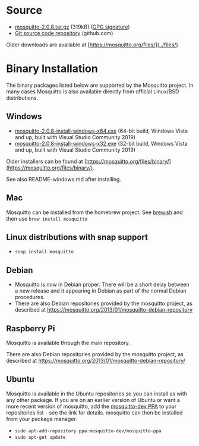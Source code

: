 <!--
.. title: Download
.. slug: download
.. date: 2022-02-25 17:18:38 UTC
.. tags: tag
.. category: category
.. link: link
.. description:
.. type: text
-->

# Source

* [mosquitto-2.0.8.tar.gz](https://mosquitto.org/files/source/mosquitto-2.0.8.tar.gz) (319kB) ([GPG signature](https://mosquitto.org/files/source/mosquitto-2.0.8.tar.gz.asc))
* [Git source code repository](https://github.com/eclipse/mosquitto) (github.com)

Older downloads are available at [https://mosquitto.org/files/](../files/)

# Binary Installation

The binary packages listed below are supported by the Mosquitto project. In many
cases Mosquitto is also available directly from official Linux/BSD
distributions.

## Windows

* [mosquitto-2.0.8-install-windows-x64.exe](https://mosquitto.org/files/binary/win64/mosquitto-2.0.8-install-windows-x64.exe) (64-bit build, Windows Vista and up, built with Visual Studio Community 2019)
* [mosquitto-2.0.8-install-windows-x32.exe](https://mosquitto.org/files/binary/win32/mosquitto-2.0.8-install-windows-x86.exe) (32-bit build, Windows Vista and up, built with Visual Studio Community 2019)

Older installers can be found at [https://mosquitto.org/files/binary/](https://mosquitto.org/files/binary/).

See also README-windows.md after installing.

## Mac
Mosquitto can be installed from the homebrew project. See
[brew.sh](https://brew.sh/) and then use `brew install mosquitto`

## Linux distributions with snap support

* `snap install mosquitto`

## Debian
* Mosquitto is now in Debian proper. There will be a short delay between a new
  release and it appearing in Debian as part of the normal Debian procedures.
* There are also Debian repositories provided by the mosquitto project, as
  described at <https://mosquitto.org/2013/01/mosquitto-debian-repository>

## Raspberry Pi
Mosquitto is available through the main repository.

There are also Debian repositories provided by the mosquitto project, as
described at <https://mosquitto.org/2013/01/mosquitto-debian-repository/>

## Ubuntu
Mosquitto is available in the Ubuntu repositories so you can install as with
any other package. If you are on an earlier version of Ubuntu or want a more
recent version of mosquitto, add the [mosquitto-dev
PPA](https://launchpad.net/%7Emosquitto-dev/+archive/mosquitto-ppa/) to your
repositories list - see the link for details. mosquitto can then be installed
from your package manager.

* `sudo apt-add-repository ppa:mosquitto-dev/mosquitto-ppa`
* `sudo apt-get update`

